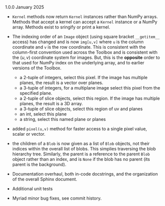
1.0.0 January 2025

* `Kernel` methods now return `Kernel` instances rather than NumPy arrays. Methods that
accept a kernel can accept a `Kernel` instance or a NumPy array.  Methods exist to 
sringify or print a kernel.

* The indexing order of an `Image` object (using square bracket `__getitem__` access) has
  changed and is now `img[u,v]` where `u` is the column coordinate and `v` is the row
  coordinate.  This is consistent with the column-first convention used across the
  Toolbox and is consistent with the $(u,v)$ coordinate system for images. But, this
  is the __opposite__ order to that used for NumPy index on the underlying array, and
  to earlier versions of the Toolbox. 

    - a 2-tuple of integers, select this pixel.  If the image has multiple planes, the
      result is a vector over planes.
    - a 3-tuple of integers, for a multiplane image select this pixel from the specified
      plane.
    - a 2-tuple of slice objects, select this region. If the image has multiple planes,
      the result is a 3D array.
    - a 3-tuple of slice objects, select this region of uv and planes
    - an int, select this plane
    - a string, select this named plane or planes

* added `pixel(u,v)` method for faster access to a single pixel value, scalar or vector.

* the children of a `Blob` is now given as a list of `Blob` objects, not their indices
within the overall list of blobs.  This simplies traversing the blob hierarchy tree.
Similarly, the parent is a reference to the parent `Blob` object rather than an index,
and is `None` if the blob has no parent (its parent is the background).

* Documentation overhaul, both in-code docstrings, and the organization of the overall Sphinx document.

* Additional unit tests

* Myriad minor bug fixes, see commit history.
